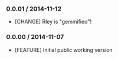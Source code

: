 


### 0.0.01 / 2014-11-12

* [CHANGE] Rley is "gemmified"!


### 0.0.00 / 2014-11-07

* [FEATURE] Initial public working version
